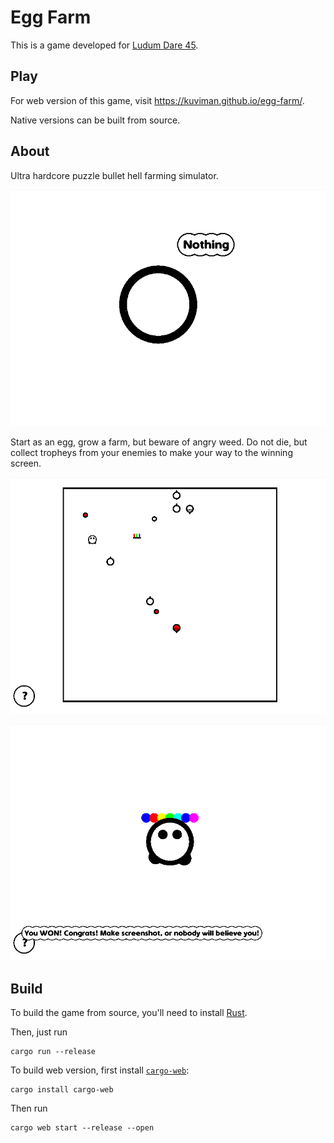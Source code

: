# Egg Farm

This is a game developed for [Ludum Dare 45](https://ldjam.com/events/ludum-dare/45/egg-farm).

## Play

For web version of this game, visit https://kuviman.github.io/egg-farm/.

Native versions can be built from source.

## About

Ultra hardcore puzzle bullet hell farming simulator.

![Start](start_with_nothing.gif)

Start as an egg, grow a farm, but beware of angry weed. Do not die, but collect tropheys from your enemies to make your way to the winning screen.

![Gameplay](gameplay.gif)

![Win](win.gif)

## Build

To build the game from source, you'll need to install [Rust](https://rustup.rs/).

Then, just run

```shell
cargo run --release
```

To build web version, first install [`cargo-web`](https://github.com/koute/cargo-web):

```shell
cargo install cargo-web
```

Then run

```shell
cargo web start --release --open
```